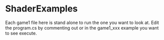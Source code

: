 # ShaderExamples
 
Each game1 file here is stand alone to run the one you want to look at. 
Edit the program.cs by commenting out or in the game1_xxx example you want to see execute.
